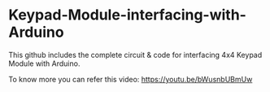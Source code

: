 # Keypad-Module-interfacing-with-Arduino
This github includes the complete circuit &amp; code for interfacing 4x4 Keypad Module with Arduino.

To know more you can refer this video: https://youtu.be/bWusnbUBmUw
